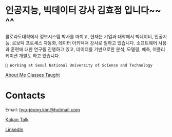 # 인공지능, 빅데이터 강사 김효정 입니다~~ ^^

콜로라도대학에서 정보시스템 박사를 마치고, 현재는 기업과 대학에서 빅데이터, 인공지능, 로보틱 프로세스 자동화, 데이터 아키텍쳐 강사로 일하고 있습니다. 소프트웨어 사용과 훈련에 대한 연구를 진행하고 있고, 데이터를 기반으로한 분석, 모델링, 예측, 어플리케이션 개발도 하고 있습니다.  


    📌 Working at Seoul National University of Science and Technology

 [About Me](https://www.notion.so/About-Me-edba7d46c4924b228d00b6b6dde4af44)
 [Classes Taught](https://www.notion.so/4032a943f5f24a2cb90240a3f566232b)

# Contacts

Email: [hyo-jeong.kim@hotmail.com](mailto:hyo-jeong.kim@hotmail.com)


[Kakao Talk](https://open.kakao.com/o/sPHwgpfd)

[LinkedIn](https://www.linkedin.com/in/hyo-jeong-kim/)
